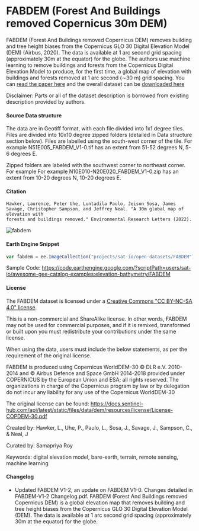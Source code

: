 # FABDEM (Forest And Buildings removed Copernicus 30m DEM)

FABDEM (Forest And Buildings removed Copernicus DEM) removes building and tree height biases from the Copernicus GLO 30 Digital Elevation Model (DEM) (Airbus, 2020). The data is available at 1 arc second grid spacing (approximately 30m at the equator) for the globe. The authors use machine learning to
remove buildings and forests from the Copernicus Digital Elevation Model to produce, for the first time, a global map of elevation with buildings and forests removed at 1 arc second (∼30 m) grid spacing. You can [read the paper here](https://iopscience.iop.org/article/10.1088/1748-9326/ac4d4f/pdf) and the overall dataset can be [downloaded here](https://data.bris.ac.uk/data/dataset/s5hqmjcdj8yo2ibzi9b4ew3sn)

Disclaimer: Parts or all of the dataset description is borrowed from existing description provided by authors.

#### Source Data structure
The data are in Geotiff format, with each file divided into 1x1 degree tiles. Files are divided into 10x10 degree zipped folders (detailed in Data structure section below). Files are labelled using the south-west corner of the tile. For example N51E005_FABDEM_V1-0.tif has an extent from 51-52 degrees N, 5-6 degrees E.

Zipped folders are labeled with the southwest corner to northeast corner. For example For example N10E010-N20E020_FABDEM_V1-0.zip has an extent from 10-20 degrees N, 10-20 degrees E.

#### Citation

```
Hawker, Laurence, Peter Uhe, Luntadila Paulo, Jeison Sosa, James Savage, Christopher Sampson, and Jeffrey Neal. "A 30m global map of elevation with
forests and buildings removed." Environmental Research Letters (2022).
```

![fabdem](https://user-images.githubusercontent.com/6677629/152706490-50cdf32a-df09-4c4c-a005-5c2668cfe96d.gif)

#### Earth Engine Snippet

```js
var fabdem = ee.ImageCollection("projects/sat-io/open-datasets/FABDEM");
```

Sample Code: https://code.earthengine.google.com/?scriptPath=users/sat-io/awesome-gee-catalog-examples:elevation-bathymetry/FABDEM

#### License

The FABDEM dataset is licensed under a [Creative Commons "CC BY-NC-SA 4.0" license](https://creativecommons.org/licenses/by-nc-sa/4.0/).

This is a non-commercial and ShareAlike license. In other words, FABDEM may not be used for commercial purposes, and if it is remixed, transformed or built upon you must redistribute your contributions under the same license.

When using the data, users must include the below statements, as per the requirement of the original license.

FABDEM is produced using Copernicus WorldDEM-30 © DLR e.V. 2010-2014 and © Airbus Defence and Space GmbH 2014-2018 provided under COPERNICUS by the European Union and ESA; all rights reserved. The organizations in charge of the Copernicus program by law or by delegation do not incur any liability for any use of the Copernicus WorldDEM-30

The original license can be found: https://docs.sentinel-hub.com/api/latest/static/files/data/dem/resources/license/License-COPDEM-30.pdf

Created by: Hawker, L., Uhe, P., Paulo, L., Sosa, J., Savage, J., Sampson, C., & Neal, J

Curated by: Samapriya Roy

Keywords: digital elevation model, bare-earth, terrain, remote sensing, machine learning

#### Changelog

- Updated FABDEM V1-2, an update on FABDEM V1-0. Changes detailed in FABDEM-V1-2 Changelog.pdf. FABDEM (Forest And Buildings removed Copernicus DEM) is a global elevation map that removes building and tree height biases from the Copernicus GLO 30 Digital Elevation Model (DEM). The data is available at 1 arc second grid spacing (approximately 30m at the equator) for the globe.
